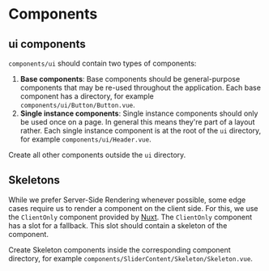 # Components

## ui components

`components/ui` should contain two types of components:

1. **Base components**: Base components should be general-purpose components that may be re-used throughout the application. Each base component has a directory, for example `components/ui/Button/Button.vue`.
2. **Single instance components**: Single instance components should only be used once on a page. In general this means they're part of a layout rather. Each single instance component is at the root of the `ui` directory, for example `components/ui/Header.vue`.

Create all other components outside the `ui` directory.

## Skeletons

While we prefer Server-Side Rendering whenever possible, some edge cases require us to render a component on the client side. For this, we use the `ClientOnly` component provided by [Nuxt](https://nuxt.com/docs/api/components/client-only). The `ClientOnly` component has a slot for a fallback. This slot should contain a skeleton of the component.

Create Skeleton components inside the corresponding component directory, for example `components/SliderContent/Skeleton/Skeleton.vue`.